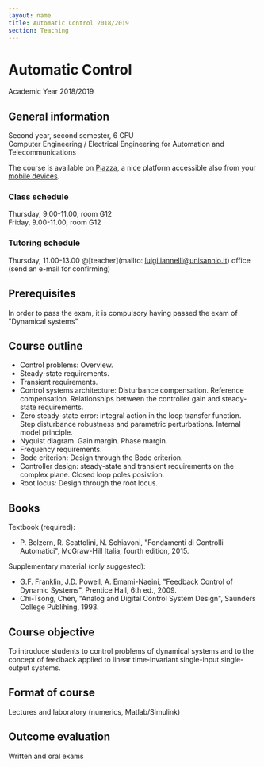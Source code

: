 ```yaml
---
layout: name
title: Automatic Control 2018/2019
section: Teaching
---
```


Automatic Control
====================

Academic Year 2018/2019


General information
----------------------

Second year, second semester, 6 CFU  
Computer Engineering / Electrical Engineering for Automation and Telecommunications 

The course is available on [Piazza](http://piazza.com/unisannio.it/spring2019/ca), a nice platform accessible also from your [mobile devices](https://piazza.com/product/mobile).

### **Class schedule**  
Thursday, 9.00-11.00, room G12  
Friday, 9.00-11.00, room G12  

### **Tutoring schedule**  
Thursday, 11.00-13.00 @[teacher](mailto: luigi.iannelli@unisannio.it) office (send an e-mail for confirming) 

<!-- [Course lectures (**in italian**)](http://www.ing.unisannio.it/iannelli/_newsite/teaching/2014-CA/CA-2014-cpn) -->


Prerequisites
--------------
In order to pass the exam, it is compulsory having passed the exam of "Dynamical systems"


Course outline
--------------

- Control problems: Overview. 
- Steady-state requirements. 
- Transient requirements. 
- Control systems architecture: Disturbance compensation. Reference compensation. Relationships between the controller gain and steady-state requirements.
- Zero steady-state error: integral action in the loop transfer function. Step disturbance robustness and parametric perturbations. Internal model principle.
- Nyquist diagram. Gain margin. Phase margin.
- Frequency requirements.
- Bode criterion: Design through the Bode criterion.
- Controller design: steady-state and transient requirements on the complex plane. Closed loop poles posistion.
- Root locus: Design through the root locus.

Books
------

Textbook (required):  
- P. Bolzern, R. Scattolini, N. Schiavoni, "Fondamenti di Controlli Automatici", McGraw-Hill Italia, fourth edition, 2015.

Supplementary material (only suggested):  
- G.F. Franklin, J.D. Powell, A. Emami-Naeini, "Feedback Control of Dynamic Systems", Prentice Hall, 6th ed., 2009.  
- Chi-Tsong, Chen, "Analog and Digital Control System Design", Saunders College Publihing, 1993.

Course objective
----------------

To introduce students to control problems of dynamical systems and to the concept of feedback applied to linear time-invariant single-input single-output systems.

Format of course
-----------------

Lectures and laboratory (numerics, Matlab/Simulink)

Outcome evaluation
-------------------

Written and oral exams
